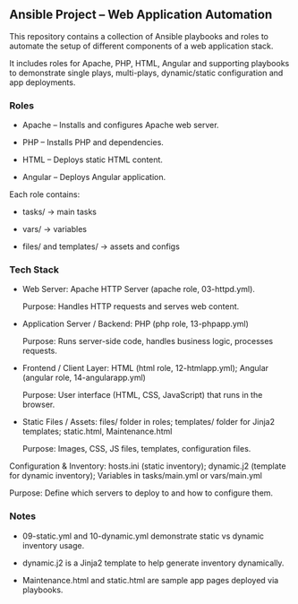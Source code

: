 ## Ansible Project – Web Application Automation

This repository contains a collection of Ansible playbooks and roles to automate the setup of different components of a web application stack.

It includes roles for Apache, PHP, HTML, Angular and supporting playbooks to demonstrate single plays, multi-plays, dynamic/static configuration and app deployments.

### Roles

- Apache – Installs and configures Apache web server.

- PHP – Installs PHP and dependencies.

- HTML – Deploys static HTML content.

- Angular – Deploys Angular application.

Each role contains:

- tasks/ → main tasks

- vars/ → variables

- files/ and templates/ → assets and configs

### Tech Stack
- Web Server: Apache HTTP Server (apache role, 03-httpd.yml).

    Purpose: Handles HTTP requests and serves web content.

- Application Server / Backend: PHP (php role, 13-phpapp.yml)

    Purpose: Runs server-side code, handles business logic, processes requests.

- Frontend / Client Layer: HTML (html role, 12-htmlapp.yml); Angular (angular role, 14-angularapp.yml)

    Purpose: User interface (HTML, CSS, JavaScript) that runs in the browser.

- Static Files / Assets: files/ folder in roles; templates/ folder for Jinja2 templates; static.html, Maintenance.html

    Purpose: Images, CSS, JS files, templates, configuration files.

Configuration & Inventory: hosts.ini (static inventory); dynamic.j2 (template for dynamic inventory); Variables in tasks/main.yml or vars/main.yml

Purpose: Define which servers to deploy to and how to configure them.

### Notes

- 09-static.yml and 10-dynamic.yml demonstrate static vs dynamic inventory usage.

- dynamic.j2 is a Jinja2 template to help generate inventory dynamically.

- Maintenance.html and static.html are sample app pages deployed via playbooks.
